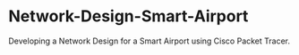 # Network-Design-Smart-Airport
Developing a Network Design for a Smart Airport using Cisco Packet Tracer.
